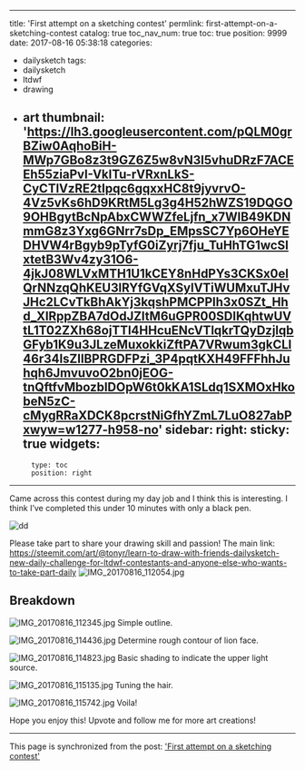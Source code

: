 
---
title: 'First attempt on a sketching contest'
permlink: first-attempt-on-a-sketching-contest
catalog: true
toc_nav_num: true
toc: true
position: 9999
date: 2017-08-16 05:38:18
categories:
- dailysketch
tags:
- dailysketch
- ltdwf
- drawing
- art
thumbnail: 'https://lh3.googleusercontent.com/pQLM0grBZiw0AqhoBiH-MWp7GBo8z3t9GZ6Z5w8vN3I5vhuDRzF7ACEEh55ziaPvI-VkITu-rVRxnLkS-CyCTlVzRE2tIpqc6gqxxHC8t9jyvrvO-4Vz5vKs6hD9KRtM5Lg3g4H52hWZS19DQGO9OHBgytBcNpAbxCWWZfeLjfn_x7WlB49KDNmmG8z3Yxg6GNrr7sDp_EMpsSC7Yp6OHeYEDHVW4rBgyb9pTyfG0iZyrj7fju_TuHhTG1wcSIxtetB3Wv4zy31O6-4jkJ08WLVxMTH1U1kCEY8nHdPYs3CKSx0elQrNNzqQhKEU3lRYfGVqXSylVTiWUMxuTJHvJHc2LCvTkBhAkYj3kqshPMCPPIh3x0SZt_Hhd_XIRppZBA7dOdJZItM6uGPR00SDIKqhtwUVtL1T02ZXh68ojTTl4HHcuENcVTlqkrTQyDzjlqbGFyb1K9u3JLzeMuxokkiZftPA7VRwum3gkCLl46r34IsZIlBPRGDFPzi_3P4pqtKXH49FFFhhJuhqh6JmvuvoO2bn0jEOG-tnQftfvMbozbIDOpW6t0kKA1SLdq1SXMOxHkobeN5zC-cMygRRaXDCK8pcrstNiGfhYZmL7LuO827abPxwyw=w1277-h958-no'
sidebar:
    right:
        sticky: true
widgets:
    -
        type: toc
        position: right
---


Came across this contest during my day job and I think this is interesting. I think I’ve completed this under 10 minutes with only a black pen.

![dd](https://lh3.googleusercontent.com/pQLM0grBZiw0AqhoBiH-MWp7GBo8z3t9GZ6Z5w8vN3I5vhuDRzF7ACEEh55ziaPvI-VkITu-rVRxnLkS-CyCTlVzRE2tIpqc6gqxxHC8t9jyvrvO-4Vz5vKs6hD9KRtM5Lg3g4H52hWZS19DQGO9OHBgytBcNpAbxCWWZfeLjfn_x7WlB49KDNmmG8z3Yxg6GNrr7sDp_EMpsSC7Yp6OHeYEDHVW4rBgyb9pTyfG0iZyrj7fju_TuHhTG1wcSIxtetB3Wv4zy31O6-4jkJ08WLVxMTH1U1kCEY8nHdPYs3CKSx0elQrNNzqQhKEU3lRYfGVqXSylVTiWUMxuTJHvJHc2LCvTkBhAkYj3kqshPMCPPIh3x0SZt_Hhd_XIRppZBA7dOdJZItM6uGPR00SDIKqhtwUVtL1T02ZXh68ojTTl4HHcuENcVTlqkrTQyDzjlqbGFyb1K9u3JLzeMuxokkiZftPA7VRwum3gkCLl46r34IsZIlBPRGDFPzi_3P4pqtKXH49FFFhhJuhqh6JmvuvoO2bn0jEOG-tnQftfvMbozbIDOpW6t0kKA1SLdq1SXMOxHkobeN5zC-cMygRRaXDCK8pcrstNiGfhYZmL7LuO827abPxwyw=w1277-h958-no)

Please take part to share your drawing skill and passion!
The main link:
https://steemit.com/art/@tonyr/learn-to-draw-with-friends-dailysketch-new-daily-challenge-for-ltdwf-contestants-and-anyone-else-who-wants-to-take-part-daily
![IMG_20170816_112054.jpg](https://steemitimages.com/DQmPmwBqiRoJZW1rrYRhCF4E475HcRa5fcDpsX6GeN8AujY/IMG_20170816_112054.jpg)

## Breakdown
![IMG_20170816_112345.jpg](https://steemitimages.com/DQmb7PCeuyanbtvwKsdsKn5UpqYxbhSNj4D3oeyzvt1Bwm2/IMG_20170816_112345.jpg)
Simple outline.

![IMG_20170816_114436.jpg](https://steemitimages.com/DQmbZkTRSQ1gS2oZ3HG8JZj8q6khVWrtQErTPr2Akcsv7xe/IMG_20170816_114436.jpg)
Determine rough contour of lion face.

![IMG_20170816_114823.jpg](https://steemitimages.com/DQmUpqXnVb6oBom5RVnfHNnx2TStk6AjyZCBJz23utuED6N/IMG_20170816_114823.jpg)
Basic shading to indicate the upper light source.

![IMG_20170816_115135.jpg](https://steemitimages.com/DQmdotdjNFyW4Km4qrwf9VFuxjqgJCrr9VQRjvirzWAjTFm/IMG_20170816_115135.jpg)
Tuning the hair.

![IMG_20170816_115742.jpg](https://steemitimages.com/DQmbM6GoYe7PtBor1a3idvu37kMUYs1e4XGXSExFRCXwX5Y/IMG_20170816_115742.jpg)
Voila!

Hope you enjoy this! 
Upvote and follow me for more art creations!

- - -

This page is synchronized from the post: ['First attempt on a sketching contest'](https://steemit.com/@fr3eze/first-attempt-on-a-sketching-contest)
